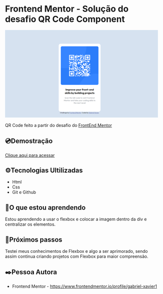  #  Frontend Mentor - Solução do desafio QR Code Component

![preview](./.github/previewqrcode.png)


QR Code feito a partir do desafio do  <a href='https://www.frontendmentor.io/challenges/qr-code-component-iux_sIO_H'>FrontEnd Mentor<a> 

## 💿Demostração 
[Clique aqui para acessar](https://gabriel-xavier1.github.io/Frontend-Mentor-QR-code-component/)

## ⚙️Tecnologias Ultilizadas 

- Html
- Css
- Git e Github

## 🧠O que estou aprendendo

Estou aprendendo a usar o flexbox e colocar a imagem dentro da div e centralizar os elementos. 


## 👟Próximos passos

Testei meus conhecimentos de Flexbox e algo a ser aprimorado, sendo assim continua criando projetos com Flexbox para maior compreensão.

## ✒️Pessoa Autora 
- Frontend Mentor - https://www.frontendmentor.io/profile/gabriel-xavier1




